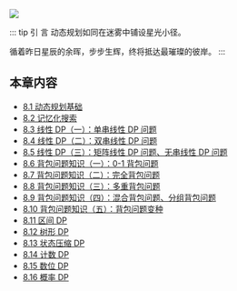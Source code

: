 ![](https://qcdn.itcharge.cn/images/20250923144601.png)

::: tip 引  言
动态规划如同在迷雾中铺设星光小径。

循着昨日星辰的余晖，步步生辉，终将抵达最璀璨的彼岸。
:::

## 本章内容

- [8.1 动态规划基础](https://github.com/itcharge/AlgoNote/tree/main/docs/08_dynamic_programming/08_01_dynamic_programming_basic.md)
- [8.2 记忆化搜索](https://github.com/itcharge/AlgoNote/tree/main/docs/08_dynamic_programming/08_02_memoization_search.md)
- [8.3 线性 DP（一）：单串线性 DP 问题](https://github.com/itcharge/AlgoNote/tree/main/docs/08_dynamic_programming/08_03_linear_dp_01.md)
- [8.4 线性 DP（二）：双串线性 DP 问题](https://github.com/itcharge/AlgoNote/tree/main/docs/08_dynamic_programming/08_04_linear_dp_02.md)
- [8.5 线性 DP（三）：矩阵线性 DP 问题、无串线性 DP 问题](https://github.com/itcharge/AlgoNote/tree/main/docs/08_dynamic_programming/08_05_linear_dp_02.md)
- [8.6 背包问题知识（一）：0-1 背包问题](https://github.com/itcharge/AlgoNote/tree/main/docs/08_dynamic_programming/08_06_knapsack_problem_01.md)
- [8.7 背包问题知识（二）：完全背包问题](https://github.com/itcharge/AlgoNote/tree/main/docs/08_dynamic_programming/08_07_knapsack_problem_02.md)
- [8.8 背包问题知识（三）：多重背包问题](https://github.com/itcharge/AlgoNote/tree/main/docs/08_dynamic_programming/08_08_knapsack_problem_03.md)
- [8.9 背包问题知识（四）：混合背包问题、分组背包问题](https://github.com/itcharge/AlgoNote/tree/main/docs/08_dynamic_programming/08_09_knapsack_problem_04.md)
- [8.10 背包问题知识（五）：背包问题变种](https://github.com/itcharge/AlgoNote/tree/main/docs/08_dynamic_programming/08_10_knapsack_problem_05.md)
- [8.11 区间 DP](https://github.com/itcharge/AlgoNote/tree/main/docs/08_dynamic_programming/08_11_interval_dp.md)
- [8.12 树形 DP](https://github.com/itcharge/AlgoNote/tree/main/docs/08_dynamic_programming/08_12_tree_dp.md)
- [8.13 状态压缩 DP](https://github.com/itcharge/AlgoNote/tree/main/docs/08_dynamic_programming/08_13_state_compression_dp.md)
- [8.14 计数 DP](https://github.com/itcharge/AlgoNote/tree/main/docs/08_dynamic_programming/08_14_counting_dp.md)
- [8.15 数位 DP](https://github.com/itcharge/AlgoNote/tree/main/docs/08_dynamic_programming/08_15_digit_dp.md)
- [8.16 概率 DP](https://github.com/itcharge/AlgoNote/tree/main/docs/08_dynamic_programming/08_16_probability_dp.md)
